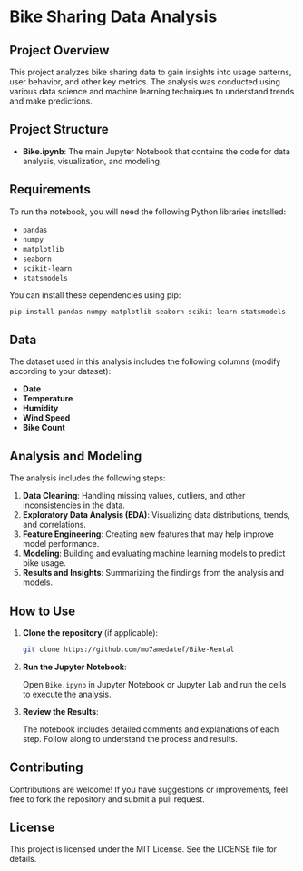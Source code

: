 
# Bike Sharing Data Analysis

## Project Overview

This project analyzes bike sharing data to gain insights into usage patterns, user behavior, and other key metrics. The analysis was conducted using various data science and machine learning techniques to understand trends and make predictions.

## Project Structure

- **Bike.ipynb**: The main Jupyter Notebook that contains the code for data analysis, visualization, and modeling.
  
## Requirements

To run the notebook, you will need the following Python libraries installed:

- `pandas`
- `numpy`
- `matplotlib`
- `seaborn`
- `scikit-learn`
- `statsmodels`

You can install these dependencies using pip:

```bash
pip install pandas numpy matplotlib seaborn scikit-learn statsmodels
```

## Data

The dataset used in this analysis includes the following columns (modify according to your dataset):

- **Date**
- **Temperature**
- **Humidity**
- **Wind Speed**
- **Bike Count**

## Analysis and Modeling

The analysis includes the following steps:

1. **Data Cleaning**: Handling missing values, outliers, and other inconsistencies in the data.
2. **Exploratory Data Analysis (EDA)**: Visualizing data distributions, trends, and correlations.
3. **Feature Engineering**: Creating new features that may help improve model performance.
4. **Modeling**: Building and evaluating machine learning models to predict bike usage.
5. **Results and Insights**: Summarizing the findings from the analysis and models.

## How to Use

1. **Clone the repository** (if applicable):

    ```bash
    git clone https://github.com/mo7amedatef/Bike-Rental
    ```

2. **Run the Jupyter Notebook**:

    Open `Bike.ipynb` in Jupyter Notebook or Jupyter Lab and run the cells to execute the analysis.

3. **Review the Results**:

    The notebook includes detailed comments and explanations of each step. Follow along to understand the process and results.

## Contributing

Contributions are welcome! If you have suggestions or improvements, feel free to fork the repository and submit a pull request.

## License

This project is licensed under the MIT License. See the LICENSE file for details.
